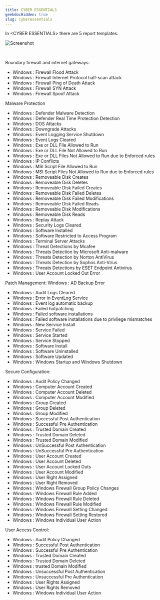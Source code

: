 ```yaml
---
title: CYBER ESSENTIALS
geekdocHidden: true
slug: cyberessentials
---
```


In \<CYBER ESSENTIALS> there are 5 report templates.

![Screenshot](/cloud_vista/siem/images/cyberessentials.png)

&nbsp;

Boundary firewall and internet gateways:
* Windows : Firewall Flood Attack
* Windows : Firewall Internet Protocol half-scan attack
* Windows : Firewall Ping of Death Attack
* Windows : Firewall SYN Attack
* Windows : Firewall Spoof Attack

Malware Protection
* Windows : Defender Malware Detection
* Windows : Defender Real Time Protection Detection
* Windows : DOS Attacks
* Windows : Downgrade Attacks
* Windows : Event Logging Service Shutdown
* Windows : Event Logs Cleared
* Windows : Exe or DLL File Allowed to Run
* Windows : Exe or DLL File Not Allowed to Run
* Windows : Exe or DLL Files Not Allowed to Run due to Enforced rules
* Windows : IP Conflicts
* Windows : MSI Script File Allowed to Run
* Windows : MSI Script Files Not Allowed to Run due to Enforced rules
* Windows : Removeable Disk Creates
* Windows : Removeable Disk Deletes
* Windows : Removeable Disk Failed Creates
* Windows : Removeable Disk Failed Deletes
* Windows : Removeable Disk Failed Modifications
* Windows : Removeable Disk Failed Reads
* Windows : Removeable Disk Modifications
* Windows : Removeable Disk Reads
* Windows : Replay Attack
* Windows : Security Logs Cleared
* Windows : Software Installed
* Windows : Software Restricted to Access Program
* Windows : Terminal Server Attacks
* Windows : Threat Detections by Mcafee
* Windows : Threats Detection by Microsoft Anti-malware
* Windows : Threats Detection by Norton AntiVirus
* Windows : Threats Detection by Sophos Anti-Virus
* Windows : Threats Detections by ESET Endpoint Antivirus
* Windows : User Account Locked Out Error

Patch Management:
Windows : AD Backup Error
* Windows : Audit Logs Cleared
* Windows : Error in EventLog Service
* Windows : Event log automatic backup
* Windows : Failed hotpatching
* Windows : Failed software installations
* Windows : Failed software installations due to privilege mismatches
* Windows : New Service Install
* Windows : Service Failed
* Windows : Service Started
* Windows : Service Stopped
* Windows : Software Install
* Windows : Software Uninstalled
* Windows : Software Updated
* Windows : Windows Startup and Windows Shutdown

Secure Configuration:
* Windows : Audit Policy Changed
* Windows : Computer Account Created
* Windows : Computer Account Deleted
* Windows : Computer Account Modified
* Windows : Group Created
* Windows : Group Deleted
* Windows : Group Modified
* Windows : Successful Post Authentication
* Windows : Successful Pre Authentication
* Windows : Trusted Domain Created
* Windows : Trusted Domain Deleted
* Windows : Trusted Domain Modified
* Windows : UnSuccessful Post Authentication
* Windows : UnSuccessful Pre Authentication
* Windows : User Account Created
* Windows : User Account Deleted
* Windows : User Account Locked Outs
* Windows : User Account Modified
* Windows : User Right Assigned
* Windows : User Right Removed
* Windows : Windows Firewall Group Policy Changes
* Windows : Windows Firewall Rule Added
* Windows : Windows Firewall Rule Deleted
* Windows : Windows Firewall Rule Modified
* Windows : Windows Firewall Setting Changed
* Windows : Windows Firewall Setting Restored
* Windows : Windows Individual User Action

User Access Control:
* Windows : Audit Policy Changed
* Windows : Successful Post Authentication
* Windows : Successful Pre Authentication
* Windows : Trusted Domain Created
* Windows : Trusted Domain Deleted
* Windows : trusted Domain Modified
* Windows : Unsuccessful Post Authentication
* Windows : Unsuccessful Pre Authentication
* Windows : User Rights Assigned
* Windows : User Rights Removed
* Windows : Windows Individual User Action


